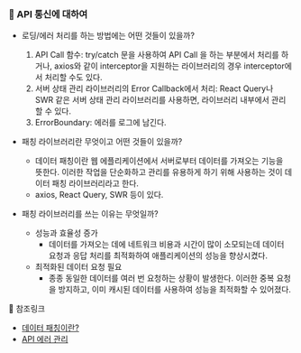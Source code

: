 ### 🖤 API 통신에 대하여 

- 로딩/에러 처리를 하는 방법에는 어떤 것들이 있을까?
    1. API Call 함수: try/catch 문을 사용하여 API Call 을 하는 부분에서 처리를 하거나, axios와 같이 interceptor을 지원하는 라이브러리의 경우 interceptor에서 처리할 수도 있다.
    2. 서버 상태 관리 라이브러리의 Error Callback에서 처리: React Query나 SWR 같은 서버 상태 관리 라이브러리를 사용하면, 라이브러리 내부에서 관리할 수 있다. 
    3. ErrorBoundary: 에러를 로그에 남긴다.


- 패칭 라이브러리란 무엇이고 어떤 것들이 있을까?
    - 데이터 패칭이란 웹 에플리케이션에서 서버로부터 데이터를 가져오는 기능을 뜻한다. 이러한 작업을 단순화하고 관리를 유용하게 하기 위해 사용하는 것이 데이터 패칭 라이브러리라고 한다.
    - axios, React Query, SWR 등이 있다.


- 패칭 라이브러리를 쓰는 이유는 무엇일까?
    - 성능과 효율성 증가
        - 데이터를 가져오는 데에 네트워크 비용과 시간이 많이 소모되는데 데이터 요청과 응답 처리를 최적화하여 애플리케이션의 성능을 향상시켰다.
    - 최적화된 데이터 요청 필요
        - 종종 동일한 데이터를 여러 번 요청하는 상황이 발생한다. 이러한 중복 요청을 방지하고, 이미 캐시된 데이터를 사용하여 성능을 최적화할 수 있어졌다.


🖤 참조링크
- [데이터 패칭이란?](https://velog.io/@diso592/%EB%8D%B0%EC%9D%B4%ED%84%B0-%ED%8C%A8%EC%B9%AD-%EB%9D%BC%EC%9D%B4%EB%B8%8C%EB%9F%AC%EB%A6%AC-%EB%B0%B0%EA%B2%BD%EA%B3%BC-%EA%B0%9C%EB%85%90)
- [API 에러 관리](https://medium.com/@jnso5072/kor-react-api-%EC%97%90%EB%9F%AC-%EB%A1%9C%EA%B9%85%EC%9D%80-%EC%96%B4%EB%94%94%EC%84%9C-%EC%B2%98%EB%A6%AC%ED%95%98%EB%8A%94-%EA%B2%83%EC%9D%B4-%EC%A2%8B%EC%9D%84%EA%B9%8C-feat-react-query-fe67feec8e4c)